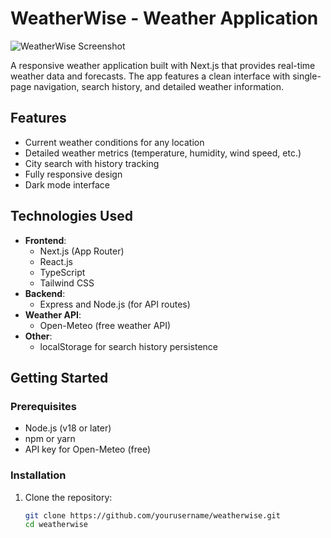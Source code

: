 # WeatherWise - Weather Application

![WeatherWise Screenshot](./public/windowsss.png)

A responsive weather application built with Next.js that provides real-time weather data and forecasts. The app features a clean interface with single-page navigation, search history, and detailed weather information.

## Features

-  Current weather conditions for any location
-  Detailed weather metrics (temperature, humidity, wind speed, etc.)
-  City search with history tracking 
-  Fully responsive design
-  Dark mode interface

## Technologies Used

- **Frontend**:
  - Next.js (App Router)
  - React.js
  - TypeScript
  - Tailwind CSS
- **Backend**:
  - Express and Node.js (for API routes)
- **Weather API**:
  - Open-Meteo (free weather API)
- **Other**:
  - localStorage for search history persistence

## Getting Started

### Prerequisites

- Node.js (v18 or later)
- npm or yarn
- API key for Open-Meteo (free)

### Installation

1. Clone the repository:
   ```bash
   git clone https://github.com/yourusername/weatherwise.git
   cd weatherwise